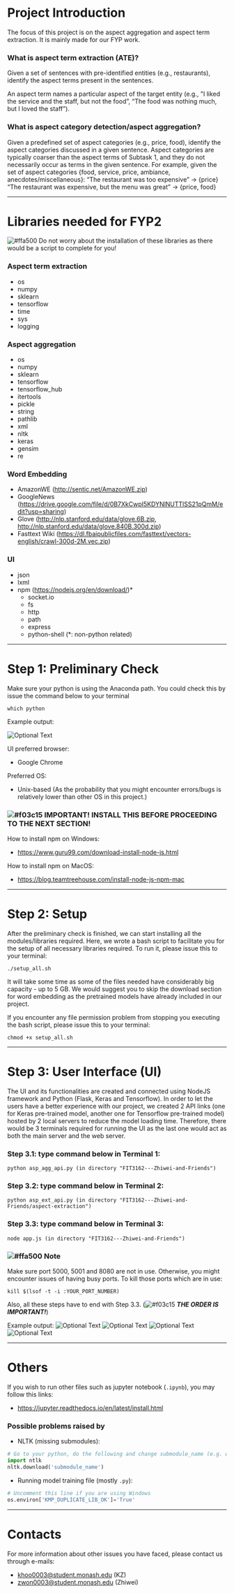 # Project Introduction
The focus of this project is on the aspect aggregation and aspect term extraction. It is mainly made for our FYP work.

### What is aspect term extraction (ATE)?
Given a set of sentences with pre-identified entities (e.g., restaurants), identify the aspect terms present in the sentences.

An aspect term names a particular aspect of the target entity (e.g., "I liked the service and the staff, but not the food”, “The food was nothing much, but I loved the staff”).

### What is aspect category detection/aspect aggregation?
Given a predefined set of aspect categories (e.g., price, food), identify the aspect categories discussed in a given sentence. Aspect categories are typically coarser than the aspect terms of Subtask 1, and they do not necessarily occur as terms in the given sentence. For example, given the set of aspect categories {food, service, price, ambiance, anecdotes/miscellaneous}:
“The restaurant was too expensive”  → {price}
“The restaurant was expensive, but the menu was great” → {price, food}

***

# Libraries needed for FYP2
![#ffa500](https://placehold.it/15/ffa500/000000?text=+) Do not worry about the installation of these libraries as there would be a script to complete for you!

### Aspect term extraction
  - os
  - numpy
  - sklearn
  - tensorflow
  - time
  - sys
  - logging

### Aspect aggregation
  - os
  - numpy
  - sklearn
  - tensorflow
  - tensorflow_hub
  - itertools
  - pickle
  - string
  - pathlib
  - xml
  - nltk
  - keras
  - gensim
  - re

### Word Embedding
  - AmazonWE (http://sentic.net/AmazonWE.zip)
  - GoogleNews (https://drive.google.com/file/d/0B7XkCwpI5KDYNlNUTTlSS21pQmM/edit?usp=sharing)
  - Glove (http://nlp.stanford.edu/data/glove.6B.zip, http://nlp.stanford.edu/data/glove.840B.300d.zip)
  - Fasttext Wiki (https://dl.fbaipublicfiles.com/fasttext/vectors-english/crawl-300d-2M.vec.zip)

### UI
  - json
  - lxml
  - npm (https://nodejs.org/en/download/)*
    - socket.io
    - fs
    - http
    - path
    - express
    - python-shell
(*: non-python related)

*** 

# Step 1: Preliminary Check
Make sure your python is using the Anaconda path. You could check this by issue the command below to your terminal

```
which python
```

Example output:

![Optional Text](./images/check_python_path.png)

UI preferred browser:
- Google Chrome

Preferred OS:
- Unix-based (As the probability that you might encounter errors/bugs is relatively lower than other OS in this project.)

### ![#f03c15](https://placehold.it/15/f03c15/000000?text=+) IMPORTANT! INSTALL THIS BEFORE PROCEEDING TO THE NEXT SECTION!
How to install npm on Windows:
- https://www.guru99.com/download-install-node-js.html

How to install npm on MacOS:
- https://blog.teamtreehouse.com/install-node-js-npm-mac

***

# Step 2: Setup
After the preliminary check is finished, we can start installing all the modules/libraries required. 
Here, we wrote a bash script to facilitate you for the setup of all necessary libraries required. To run it, please issue this to your terminal:

```
./setup_all.sh
```

It will take some time as some of the files needed have considerably big capacity - up to 5 GB. We would suggest you to skip the download section for word embedding as the pretrained models have already included in our project.

If you encounter any file permission problem from stopping you executing the bash script, please issue this to your terminal:

```
chmod +x setup_all.sh
```

***

# Step 3: User Interface (UI)
The UI and its functionalities are created and connected using NodeJS framework and Python (Flask, Keras and Tensorflow). 
In order to let the users have a better experience with our project, we created 2 API links (one for Keras pre-trained model, another one for Tensorflow pre-trained model) hosted by 2 local servers to reduce the model loading time.
Therefore, there would be 3 terminals required for running the UI as the last one would act as both the main server and the web server.

### Step 3.1: type command below in Terminal 1:
```
python asp_agg_api.py (in directory "FIT3162---Zhiwei-and-Friends")
```

### Step 3.2: type command below in Terminal 2:
```
python asp_ext_api.py (in directory "FIT3162---Zhiwei-and-Friends/aspect-extraction")
```

### Step 3.3: type command below in Terminal 3:
```
node app.js (in directory "FIT3162---Zhiwei-and-Friends")
```

### ![#ffa500](https://placehold.it/15/ffa500/000000?text=+) Note
Make sure port 5000, 5001 and 8080 are not in use. Otherwise, you might encounter issues of having busy ports. To kill those ports which are in use:

```
kill $(lsof -t -i :YOUR_PORT_NUMBER)
```

Also, all these steps have to end with Step 3.3. (![#f03c15](https://placehold.it/15/f03c15/000000?text=+) ***THE ORDER IS IMPORTANT!***)

Example output:
![Optional Text](./images/ui_example1.png)
![Optional Text](./images/ui_example2.png)
![Optional Text](./images/ui_example3.png)
![Optional Text](./images/ui_example4.png)

***

# Others
If you wish to run other files such as jupyter notebook (`.ipynb`), you may follow this links:
- https://jupyter.readthedocs.io/en/latest/install.html 

### Possible problems raised by 
- NLTK (missing submodules):
``` python
# Go to your python, do the following and change submodule_name (e.g. wordnet, stopwords...)
import ntlk
nltk.download('submodule_name')
```

- Running model training file (mostly `.py`):
```python
# Uncomment this line if you are using Windows
os.environ['KMP_DUPLICATE_LIB_OK']='True'
```

***
# Contacts
For more information about other issues you have faced, please contact us through e-mails:
- khoo0003@student.monash.edu (KZ)
- zwon0003@student.monash.edu (Zhiwei)
